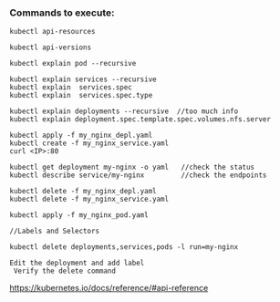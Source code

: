### Commands to execute:

    kubectl api-resources

    kubectl api-versions

    kubectl explain pod --recursive

    kubectl explain services --recursive
    kubectl explain  services.spec
    kubectl explain  services.spec.type

    kubectl explain deployments --recursive  //too much info
    kubectl explain deployment.spec.template.spec.volumes.nfs.server
    
    kubectl apply -f my_nginx_depl.yaml
    kubectl create -f my_nginx_service.yaml
    curl <IP>:80
    
    kubectl get deployment my-nginx -o yaml   //check the status
    kubectl describe service/my-nginx         //check the endpoints
    
    kubectl delete -f my_nginx_depl.yaml
    kubectl delete -f my_nginx_service.yaml
    
    kubectl apply -f my_nginx_pod.yaml
    
    //Labels and Selectors
    
    kubectl delete deployments,services,pods -l run=my-nginx
    
    Edit the deployment and add label
     Verify the delete command
    
 https://kubernetes.io/docs/reference/#api-reference
 
